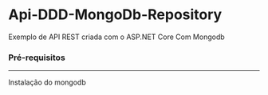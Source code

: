 # Api-DDD-MongoDb-Repository
Exemplo de API REST criada com o ASP.NET Core Com Mongodb

### Pré-requisitos
---
Instalação do mongodb
